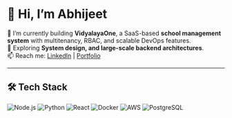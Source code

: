 # 👋 Hi, I’m Abhijeet

🔭 I’m currently building **VidyalayaOne**, a SaaS-based **school management system** with multitenancy, RBAC, and scalable DevOps features.  
🌱 Exploring **System design, and large-scale backend architectures**.  
📫 Reach me: [LinkedIn](https://www.linkedin.com/in/abhijeet-s-thakur) | [Portfolio](https://abhijeetst22-portfolio.netlify.app/)

---

## 🛠 Tech Stack

![Node.js](https://img.shields.io/badge/-Node.js-339933?style=flat-square&logo=node.js&logoColor=white)
![Python](https://img.shields.io/badge/-Python-3776AB?style=flat-square&logo=python&logoColor=white)
![React](https://img.shields.io/badge/-React-61DAFB?style=flat-square&logo=react&logoColor=black)
![Docker](https://img.shields.io/badge/-Docker-2496ED?style=flat-square&logo=docker&logoColor=white)
![AWS](https://img.shields.io/badge/-AWS-232F3E?style=flat-square&logo=amazon-aws&logoColor=white)
![PostgreSQL](https://img.shields.io/badge/-PostgreSQL-4169E1?style=flat-square&logo=postgresql&logoColor=white)
